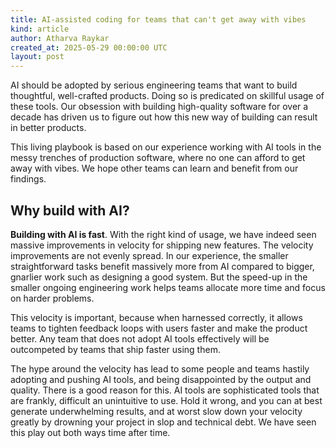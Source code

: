 ```yaml
---
title: AI-assisted coding for teams that can't get away with vibes
kind: article
author: Atharva Raykar
created_at: 2025-05-29 00:00:00 UTC
layout: post
---
```

AI should be adopted by serious engineering teams that want to build thoughtful, well-crafted products. Doing so is predicated on skillful usage of these tools. Our obsession with building high-quality software for over a decade has driven us to figure out how this new way of building can result in better products.

This living playbook is based on our experience working with AI tools in the messy trenches of production software, where no one can afford to get away with vibes. We hope other teams can learn and benefit from our findings.

## Why build with AI?

**Building with AI is fast**. With the right kind of usage, we have indeed seen massive improvements in velocity for shipping new features. The velocity improvements are not evenly spread. In our experience, the smaller straightforward tasks benefit massively more from AI compared to bigger, gnarlier work such as designing a good system. But the speed-up in the smaller ongoing engineering work helps teams allocate more time and focus on harder problems.

This velocity is important, because when harnessed correctly, it allows teams to tighten feedback loops with users faster and make the product better. Any team that does not adopt AI tools effectively will be outcompeted by teams that ship faster using them.

The hype around the velocity has lead to some people and teams hastily adopting and pushing AI tools, and being disappointed by the output and quality. There is a good reason for this. AI tools are sophisticated tools that are frankly, difficult an unintuitive to use. Hold it wrong, and you can at best generate underwhelming results, and at worst slow down your velocity greatly by drowning your project in slop and technical debt. We have seen this play out both ways time after time.


